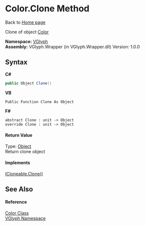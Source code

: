 # Color.Clone Method 
Back to <a href="Home.md">Home page</a> 

Clone of object <a href="T_VGlyph_Color.md">Color</a>

**Namespace:**&nbsp;<a href="N_VGlyph.md">VGlyph</a><br />**Assembly:**&nbsp;VGlyph.Wrapper (in VGlyph.Wrapper.dll) Version: 1.0.0

## Syntax

**C#**<br />
``` C#
public Object Clone()
```

**VB**<br />
``` VB
Public Function Clone As Object
```

**F#**<br />
``` F#
abstract Clone : unit -> Object 
override Clone : unit -> Object 
```


#### Return Value
Type: <a href="http://msdn2.microsoft.com/en-us/library/e5kfa45b" target="_blank">Object</a><br />Return clone object

#### Implements
<a href="http://msdn2.microsoft.com/en-us/library/9a2kzf4y" target="_blank">ICloneable.Clone()</a><br />

## See Also


#### Reference
<a href="T_VGlyph_Color.md">Color Class</a><br /><a href="N_VGlyph.md">VGlyph Namespace</a><br />